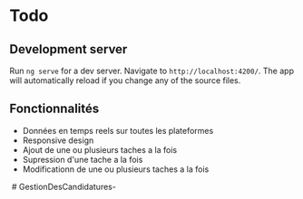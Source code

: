 # Todo

## Development server

Run `ng serve` for a dev server. Navigate to `http://localhost:4200/`. The app will automatically reload if you change any of the source files.

<h2>Fonctionnalités</h2>
<ul>
  <li>Données en temps reels sur toutes les plateformes</li>
  <li>Responsive design</li>
  <li>Ajout de une ou plusieurs taches a la fois </li>
  <li>Supression d'une tache a la fois</li>
  <li>Modificationn de une ou plusieurs taches a la fois</li>
  </ul>
<a href="http://zupimages.net/viewer.php?id=19/15/kroe.png"><img src="https://zupimages.net/up/19/15/kroe.png" alt="" /></a>
#   G e s t i o n D e s C a n d i d a t u r e s -  
 